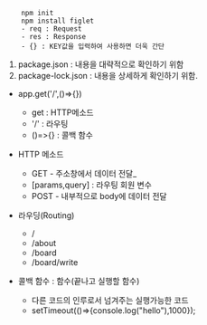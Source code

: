 
        npm init
        npm install figlet
        - req : Request
        - res : Response
        - {} : KEY값을 입력하여 사용하면 더욱 간단

1. package.json : 내용을 대략적으로 확인하기 위함
2. package-lock.json : 내용을 상세하게 확인하기 위함.

- app.get('/',()=>{})
    - get : HTTP메소드
    - '/' : 라우팅
    - ()=>{} : 콜백 함수

- HTTP 메소드
    - GET - 주소창에서 데이터 전달_
    - [params,query] : 라우팅 회원 변수
    - POST - 내부적으로 body에 데이터 전달

- 라우딩(Routing)
    - /
    - /about
    - /board
    - /board/write

- 콜백 함수 : 함수(끝나고 실행할 함수)
    - 다른 코드의 인루로서 넘겨주는 실행가능한 코드
    - setTimeout(()=>{console.log("hello"),1000});